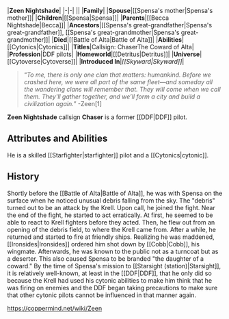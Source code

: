 |**Zeen Nightshade**|
|-|-|
||
|**Family**|
|**Spouse**|[[Spensa's mother\|Spensa's mother]]|
|**Children**|[[Spensa\|Spensa]]|
|**Parents**|[[Becca Nightshade\|Becca]]|
|**Ancestors**|[[Spensa's great-grandfather\|Spensa's great-grandfather]], [[Spensa's great-grandmother\|Spensa's great-grandmother]]|
|**Died**|[[Battle of Alta\|Battle of Alta]]|
|**Abilities**|[[Cytonics\|Cytonics]]|
|**Titles**|Callsign: ChaserThe Coward of Alta|
|**Profession**|DDF pilots|
|**Homeworld**|[[Detritus\|Detritus]]|
|**Universe**|[[Cytoverse\|Cytoverse]]|
|**Introduced In**|*[[Skyward\|Skyward]]*|

>“*To me, there is only one clan that matters: humankind. Before we crashed here, we were all part of the same fleet—and someday all the wandering clans will remember that. They will come when we call them. They'll gather together, and we’ll form a city and build a civilization again.*”
\-Zeen[1]


**Zeen Nightshade** callsign **Chaser** is a former [[DDF\|DDF]] pilot.

## Attributes and Abilities
He is a skilled [[Starfighter\|starfighter]] pilot and a [[Cytonics\|cytonic]].

## History
Shortly before the [[Battle of Alta\|Battle of Alta]], he was with Spensa on the surface when he noticed unusual debris falling from the sky. The "debris" turned out to be an attack by the Krell. Upon call, he joined the fight. Near the end of the fight, he started to act erratically. At first, he seemed to be able to react to Krell fighters before they acted. Then, he flew out from an opening of the debris field, to where the Krell came from. After a while, he returned and started to fire at friendly ships. Realizing he was maddened, [[Ironsides\|Ironsides]] ordered him shot down by [[Cobb\|Cobb]], his wingmate. Afterwards, he was known to the public not as a turncoat but as a deserter. This also caused Spensa to be branded "the daughter of a coward." By the time of Spensa's mission to [[Starsight (station)\|Starsight]], it is relatively well-known, at least in the [[DDF\|DDF]], that he only did so because the Krell had used his cytonic abilities to make him think that he was firing on enemies and the DDF began taking precautions to make sure that other cytonic pilots cannot be influenced in that manner again.



https://coppermind.net/wiki/Zeen